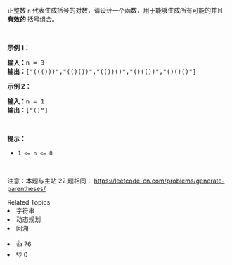 <p>正整数&nbsp;<code>n</code>&nbsp;代表生成括号的对数，请设计一个函数，用于能够生成所有可能的并且 <strong>有效的 </strong>括号组合。</p>

<p>&nbsp;</p>

<p><strong>示例 1：</strong></p>

<pre>
<strong>输入：</strong>n = 3
<strong>输出：</strong>["((()))","(()())","(())()","()(())","()()()"]
</pre>

<p><strong>示例 2：</strong></p>

<pre>
<strong>输入：</strong>n = 1
<strong>输出：</strong>["()"]
</pre>

<p>&nbsp;</p>

<p><strong>提示：</strong></p>

<ul> 
 <li><code>1 &lt;= n &lt;= 8</code></li> 
</ul>

<p>&nbsp;</p>

<p>
 <meta charset="UTF-8" />注意：本题与主站 22&nbsp;题相同：&nbsp;<a href="https://leetcode-cn.com/problems/generate-parentheses/">https://leetcode-cn.com/problems/generate-parentheses/</a></p>

<div><div>Related Topics</div><div><li>字符串</li><li>动态规划</li><li>回溯</li></div></div><br><div><li>👍 76</li><li>👎 0</li></div>
